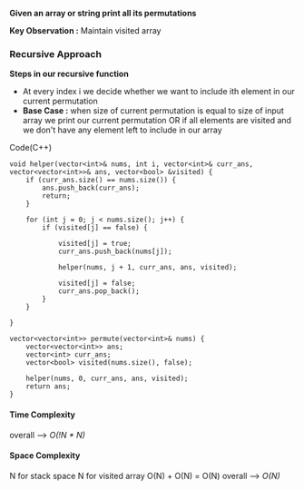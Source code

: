 **Given an array or string print all its permutations**

**Key Observation :** Maintain visited array
### Recursive Approach

**Steps in our recursive function**
- At every index i we decide whether we want to include ith element in our current permutation
- **Base Case :** when size of current permutation is equal to size of input array we print our current permutation OR if all elements are visited and we don't have any element left to include in our array 

Code(C++)
```
void helper(vector<int>& nums, int i, vector<int>& curr_ans, vector<vector<int>>& ans, vector<bool> &visited) {
	if (curr_ans.size() == nums.size()) {
		ans.push_back(curr_ans);
		return;
	}

	for (int j = 0; j < nums.size(); j++) {
		if (visited[j] == false) {

			visited[j] = true;
			curr_ans.push_back(nums[j]);

			helper(nums, j + 1, curr_ans, ans, visited);

			visited[j] = false;
			curr_ans.pop_back();
		}
	}

}

vector<vector<int>> permute(vector<int>& nums) {
	vector<vector<int>> ans;
	vector<int> curr_ans;
	vector<bool> visited(nums.size(), false);

	helper(nums, 0, curr_ans, ans, visited);
	return ans;
}

```

#### Time Complexity
overall --> *O(!N * N)*

#### Space Complexity
N for stack space 
N for visited array
O(N) + O(N) = O(N)
overall --> *O(N)*






